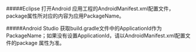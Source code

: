 #####Eclipse
打开Android 应用工程的AndroidManifest.xml配置文件，package属性所对应的内容为应用PackageName。

#####Android Studio
获取build.gradle文件中的ApplicationId作为PackageName；如果没有设置ApplicationId，请以AndroidManifest.xml配置文件的package 属性为准。